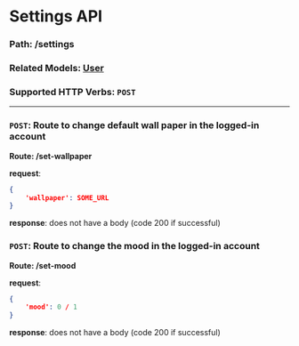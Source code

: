 # Settings API
### Path: /settings
### Related Models: [User](../models/user.js)
### Supported HTTP Verbs: ```POST```
---

### ```POST```: Route to change default wall paper in the logged-in account
**Route: /set-wallpaper**

**request**: 
```json
{
    'wallpaper': SOME_URL
}
```

**response**: does not have a body (code 200 if successful)

### ```POST```: Route to change the mood in the logged-in account
**Route: /set-mood**

**request**: 
```json
{
    'mood': 0 / 1
}
```

**response**: does not have a body (code 200 if successful)
